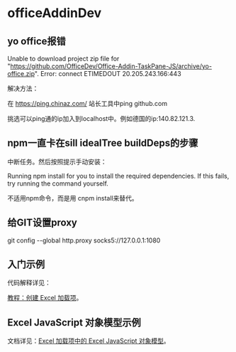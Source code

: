 # officeAddinDev
## yo office报错
Unable to download project zip file for "https://github.com/OfficeDev/Office-Addin-TaskPane-JS/archive/yo-office.zip".
Error: connect ETIMEDOUT 20.205.243.166:443

解决方法：

在 https://ping.chinaz.com/ 站长工具中ping github.com

挑选可以ping通的ip加入到localhost中。例如德国的ip:140.82.121.3.

## npm一直卡在sill idealTree buildDeps的步骤

中断任务。然后按照提示手动安装：

Running npm install for you to install the required dependencies. If this fails, try running the command yourself.

不适用npm命令，而是用 cnpm install来替代。


## 给GIT设置proxy

git config --global http.proxy socks5://127.0.0.1:1080

## 入门示例
代码解释详见：

[教程：创建 Excel 加载项](https://learn.microsoft.com/zh-cn/office/dev/add-ins/tutorials/excel-tutorial)。

## Excel JavaScript 对象模型示例

文档详见：[Excel 加载项中的 Excel JavaScript 对象模型](https://learn.microsoft.com/zh-cn/office/dev/add-ins/excel/excel-add-ins-core-concepts)。